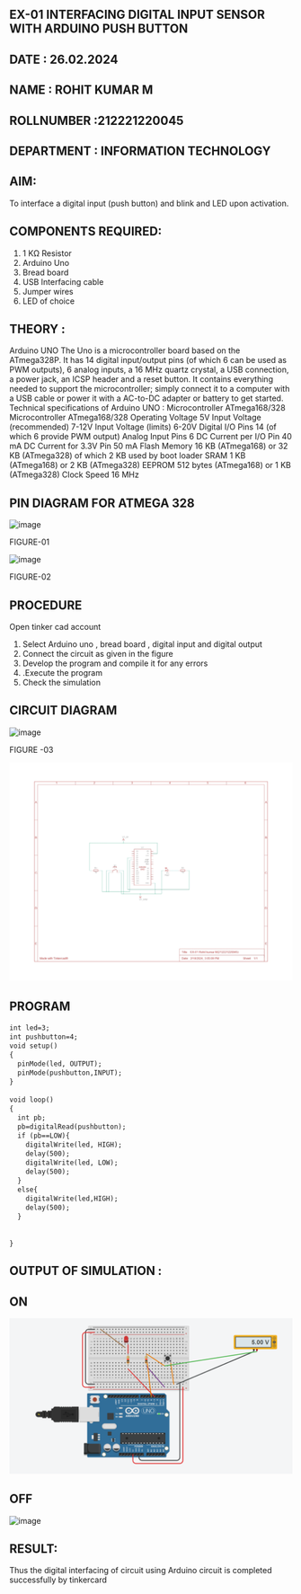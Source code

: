 ## EX-01 INTERFACING DIGITAL INPUT SENSOR WITH ARDUINO PUSH BUTTON
## DATE : 26.02.2024
## NAME : ROHIT KUMAR M																             
## ROLLNUMBER :212221220045
## DEPARTMENT : INFORMATION TECHNOLOGY

## AIM:
To interface a digital input (push button) and blink and LED upon activation.

## COMPONENTS REQUIRED:
1.	1 KΩ Resistor 
2.	Arduino Uno 
3.	Bread board 
4.	USB Interfacing cable 
5.	Jumper wires 
6.	LED of choice

## THEORY :
Arduino UNO
 	  The Uno is a microcontroller board based on the ATmega328P. It has 14 digital input/output pins (of which 6 can be used as PWM outputs), 6 analog inputs, a 16 MHz quartz crystal, a USB connection, a power jack, an ICSP header and a reset button. It contains everything needed to support the microcontroller; simply connect it to a computer with a USB cable or power it with a AC-to-DC adapter or battery to get started.
	Technical specifications of Arduino UNO :
Microcontroller	ATmega168/328
Microcontroller	ATmega168/328
Operating Voltage	5V
Input Voltage (recommended)	7-12V
Input Voltage (limits)	6-20V
Digital I/O Pins	14 (of which 6 provide PWM output)
Analog Input Pins	6
DC Current per I/O Pin	40 mA
DC Current for 3.3V Pin	50 mA
Flash Memory	16 KB (ATmega168) or 32 KB (ATmega328) of which 2 KB used by boot loader
SRAM	1 KB (ATmega168) or 2 KB (ATmega328)
EEPROM	512 bytes (ATmega168) or 1 KB (ATmega328)
Clock Speed	16 MHz


## PIN DIAGRAM FOR ATMEGA 328
 
![image](https://user-images.githubusercontent.com/36288975/163530394-115baee4-7ed1-49fe-9cce-d7b625e11e85.png)

FIGURE-01

![image](https://user-images.githubusercontent.com/36288975/163530431-4d390e98-0942-42d8-95b8-f57d348e6ad8.png)

FIGURE-02

## PROCEDURE 
 Open tinker cad account 
1.	Select Arduino uno , bread board , digital input and digital output 
2.	Connect the circuit as given in the figure 
3.	Develop the program and compile it for any errors 
4.	 .Execute the program 
5.	Check the simulation 

## CIRCUIT DIAGRAM 

![image](https://user-images.githubusercontent.com/36288975/163530437-87a0afbd-b3c9-44ad-b907-5de63486fb9d.png)

FIGURE -03

![image](https://github.com/rohitkumar20700000/-INTERFACING-DIGITAL-INPUT-SENSOR-WITH-ARDUINO-PUSH-BUTTON-/blob/main/EX-01%20Rohit%20kumar%20M(212221220045)_page-0001.jpg)


## PROGRAM 
```
int led=3;
int pushbutton=4;
void setup()
{
  pinMode(led, OUTPUT);
  pinMode(pushbutton,INPUT);
}

void loop()
{
  int pb;
  pb=digitalRead(pushbutton);
  if (pb==LOW){
    digitalWrite(led, HIGH);
    delay(500);
    digitalWrite(led, LOW);
    delay(500);
  }
  else{
    digitalWrite(led,HIGH);
    delay(500);
  }
    
   
}
```
## OUTPUT OF SIMULATION :

## ON
![image](https://github.com/rohitkumar20700000/-INTERFACING-DIGITAL-INPUT-SENSOR-WITH-ARDUINO-PUSH-BUTTON-/blob/main/Screenshot%202024-02-16%20154740.png)

## OFF

![image](https://github.com/rohitkumar20700000/-INTERFACING-DIGITAL-INPUT-SENSOR-WITH-ARDUINO-PUSH-BUTTON-/assets/130482461/ff714c6c-01c9-44d1-8c3b-260e26594adc)



## RESULT:
Thus the digital interfacing of circuit using Arduino circuit is completed successfully by tinkercard 
